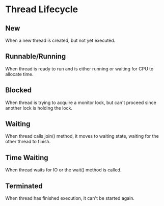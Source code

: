# Thread Lifecycle

## New
When a new thread is created, but not yet executed.

## Runnable/Running
When thread is ready to run and is either running or waiting for CPU to allocate time.

## Blocked
When thread is trying to acquire a monitor lock, but can't proceed since another lock is holding the lock.

## Waiting
When thread calls join() method, it moves to waiting state, waiting for the other thread to finish.

## Time Waiting
When thread waits for IO or the wait() method is called.

## Terminated
When thread has finished execution, it can't be started again.


